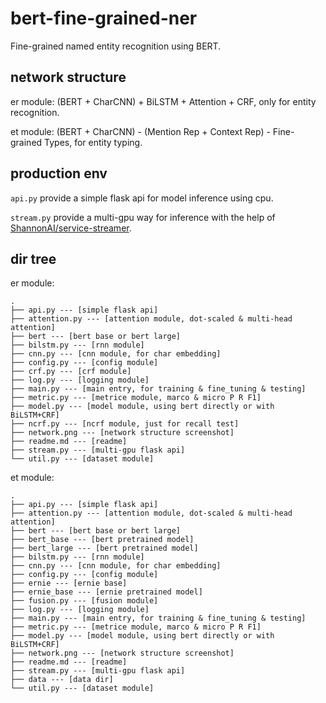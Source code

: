 # bert-fine-grained-ner

Fine-grained named entity recognition using BERT.

## network structure

er module: (BERT + CharCNN) + BiLSTM + Attention + CRF, only for entity recognition.

et module: (BERT + CharCNN) - (Mention Rep + Context Rep) - Fine-grained Types, for entity typing.

## production env

`api.py` provide a simple flask api for model inference using cpu.

`stream.py` provide a multi-gpu way for inference with the help of [ShannonAI/service-streamer](https://github.com/ShannonAI/service-streamer).

## dir tree

er module: 

```
.
├── api.py --- [simple flask api]
├── attention.py --- [attention module, dot-scaled & multi-head attention]
├── bert --- [bert base or bert large]
├── bilstm.py --- [rnn module]
├── cnn.py --- [cnn module, for char embedding]
├── config.py --- [config module]
├── crf.py --- [crf module]
├── log.py --- [logging module]
├── main.py --- [main entry, for training & fine_tuning & testing]
├── metric.py --- [metrice module, marco & micro P R F1]
├── model.py --- [model module, using bert directly or with BiLSTM+CRF]
├── ncrf.py --- [ncrf module, just for recall test]
├── network.png --- [network structure screenshot]
├── readme.md --- [readme]
├── stream.py --- [multi-gpu flask api]
└── util.py --- [dataset module]
```

et module: 

```
.
├── api.py --- [simple flask api]
├── attention.py --- [attention module, dot-scaled & multi-head attention]
├── bert --- [bert base or bert large]
├── bert_base --- [bert pretrained model]
├── bert_large --- [bert pretrained model]
├── bilstm.py --- [rnn module]
├── cnn.py --- [cnn module, for char embedding]
├── config.py --- [config module]
├── ernie --- [ernie base]
├── ernie_base --- [ernie pretrained model]
├── fusion.py --- [fusion module]
├── log.py --- [logging module]
├── main.py --- [main entry, for training & fine_tuning & testing]
├── metric.py --- [metrice module, marco & micro P R F1]
├── model.py --- [model module, using bert directly or with BiLSTM+CRF]
├── network.png --- [network structure screenshot]
├── readme.md --- [readme]
├── stream.py --- [multi-gpu flask api]
├── data --- [data dir]
└── util.py --- [dataset module]
```
